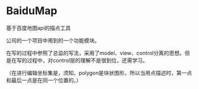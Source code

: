BaiduMap
========

基于百度地图api的描点工具

公司的一个项目中用到的一个功能模块。

在写的过程中参照了总监的写法，采用了model、view、control分离的思想。但是在写的过程中，对control层的理解不是很到位，还需学习。

（在进行编辑坐标集是，须知，polygon是块状图形，所以当用点描述时，第一点和最后一点是在同一个位置的。）
